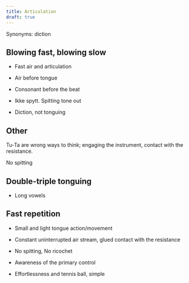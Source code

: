 ```yaml
---
title: Articulation
draft: true
---
```


Synonyms: diction


## Blowing fast, blowing slow

- Fast air and articulation
- Air before tongue
- Consonant before the beat

- Ikke spytt. Spitting tone out
- Diction, not tonguing

## Other


Tu-Ta are wrong ways to think; engaging the instrument, contact with the resistance.

No spitting


## Double-triple tonguing

- Long vowels

## Fast repetition
- Small and light tongue action/movement
- Constant uninterrupted air stream, glued contact with the resistance
- No spitting, No ricochet
- Awareness of the primary control

- Effortlessness and tennis ball, simple

